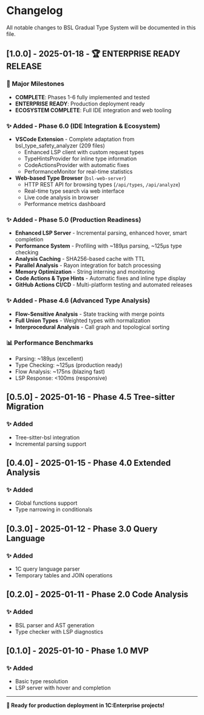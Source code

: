 # Changelog

All notable changes to BSL Gradual Type System will be documented in this file.

## [1.0.0] - 2025-01-18 - 🏆 ENTERPRISE READY RELEASE

### 🎉 Major Milestones  
- **COMPLETE**: Phases 1-6 fully implemented and tested
- **ENTERPRISE READY**: Production deployment ready
- **ECOSYSTEM COMPLETE**: Full IDE integration and web tooling

### ✨ Added - Phase 6.0 (IDE Integration & Ecosystem)
- **VSCode Extension** - Complete adaptation from bsl_type_safety_analyzer (209 files)
  - Enhanced LSP client with custom request types
  - TypeHintsProvider for inline type information
  - CodeActionsProvider with automatic fixes  
  - PerformanceMonitor for real-time statistics
- **Web-based Type Browser** (`bsl-web-server`)
  - HTTP REST API for browsing types (`/api/types`, `/api/analyze`) 
  - Real-time type search via web interface
  - Live code analysis in browser
  - Performance metrics dashboard

### ✨ Added - Phase 5.0 (Production Readiness)
- **Enhanced LSP Server** - Incremental parsing, enhanced hover, smart completion
- **Performance System** - Profiling with ~189μs parsing, ~125μs type checking  
- **Analysis Caching** - SHA256-based cache with TTL
- **Parallel Analysis** - Rayon integration for batch processing
- **Memory Optimization** - String interning and monitoring
- **Code Actions & Type Hints** - Automatic fixes and inline type display
- **GitHub Actions CI/CD** - Multi-platform testing and automated releases

### ✨ Added - Phase 4.6 (Advanced Type Analysis)
- **Flow-Sensitive Analysis** - State tracking with merge points
- **Full Union Types** - Weighted types with normalization
- **Interprocedural Analysis** - Call graph and topological sorting

### 📊 Performance Benchmarks
- Parsing: ~189μs (excellent)
- Type Checking: ~125μs (production ready)
- Flow Analysis: ~175ns (blazing fast)
- LSP Response: <100ms (responsive)

## [0.5.0] - 2025-01-16 - Phase 4.5 Tree-sitter Migration
### ✨ Added
- Tree-sitter-bsl integration
- Incremental parsing support

## [0.4.0] - 2025-01-15 - Phase 4.0 Extended Analysis
### ✨ Added
- Global functions support
- Type narrowing in conditionals

## [0.3.0] - 2025-01-12 - Phase 3.0 Query Language
### ✨ Added
- 1C query language parser
- Temporary tables and JOIN operations

## [0.2.0] - 2025-01-11 - Phase 2.0 Code Analysis
### ✨ Added
- BSL parser and AST generation
- Type checker with LSP diagnostics

## [0.1.0] - 2025-01-10 - Phase 1.0 MVP
### ✨ Added
- Basic type resolution
- LSP server with hover and completion

---

**🚀 Ready for production deployment in 1C:Enterprise projects!**